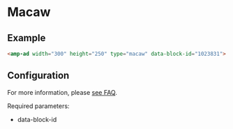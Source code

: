 <!---
 Copyright 2020 The AMP HTML Authors. All Rights Reserved.

 Licensed under the Apache License, Version 2.0 (the "License");
 you may not use this file except in compliance with the License.
 You may obtain a copy of the License at

       http://www.apache.org/licenses/LICENSE-2.0

 Unless required by applicable law or agreed to in writing, software
 distributed under the License is distributed on an "AS-IS" BASIS,
 WITHOUT WARRANTIES OR CONDITIONS OF ANY KIND, either express or implied.
 See the License for the specific language governing permissions and
 limitations under the License.
 -->

# Macaw

## Example

```html
<amp-ad width="300" height="250" type="macaw" data-block-id="1023831"> </amp-ad>
```

## Configuration

For more information, please [see FAQ](https://macaw.is/faq).

Required parameters:

-   data-block-id
